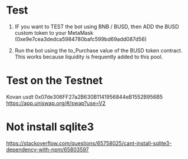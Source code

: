 # Test

1) IF you want to TEST the bot using BNB / BUSD, then ADD the BUSD custom token to your MetaMask (0xe9e7cea3dedca5984780bafc599bd69add087d56)

2) Run the bot using the to_Purchase value of the BUSD token contract. This works because liquidity is frequently added to this pool.


# Test on the Testnet

Kovan usdt 0x07de306FF27a2B630B1141956844eB1552B956B5
https://app.uniswap.org/#/swap?use=V2


# Not install sqlite3

https://stackoverflow.com/questions/65758025/cant-install-sqlite3-dependency-with-npm/65803597
